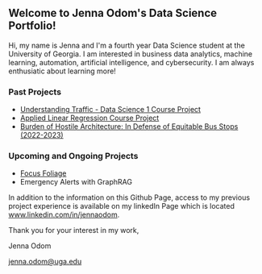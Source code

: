 ## Welcome to Jenna Odom's Data Science Portfolio!

Hi, my name is Jenna and I'm a fourth year Data Science student at the University of Georgia. I am interested in business data analytics, machine learning, automation, artificial intelligence, and cybersecurity. I am always enthusiatic about learning more!

### Past Projects 
-  [Understanding Traffic - Data Science 1 Course Project](https://github.com/jenna-odom/jenna-odom.github.io/tree/47657528c26380dde048e1b9ea193c2c3cbe0048/Past%20Projects/Understanding%20Traffic)
-  [Applied Linear Regression Course Project](https://github.com/jenna-odom/jenna-odom.github.io/tree/main/Past%20Projects/Applied%20Linear%20Regression%20Final%20Project)
-  [Burden of Hostile Architecture: In Defense of Equitable Bus Stops (2022-2023)](https://www.archpolicyinstitute.org/2023-journal)

### Upcoming and Ongoing Projects
- [Focus Foliage](https://github.com/amyhuang190/FocusFoliage)
- Emergency Alerts with GraphRAG
  
In addition to the information on this Github Page, access to my previous project experience is available on my linkedIn Page which is located www.linkedin.com/in/jennaodom.

Thank you for your interest in my work,

Jenna Odom

jenna.odom@uga.edu
